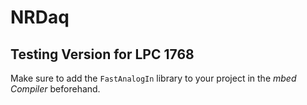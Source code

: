 # NRDaq
## Testing Version for LPC 1768
Make sure to add the `FastAnalogIn` library to your project in the *mbed Compiler* beforehand.
